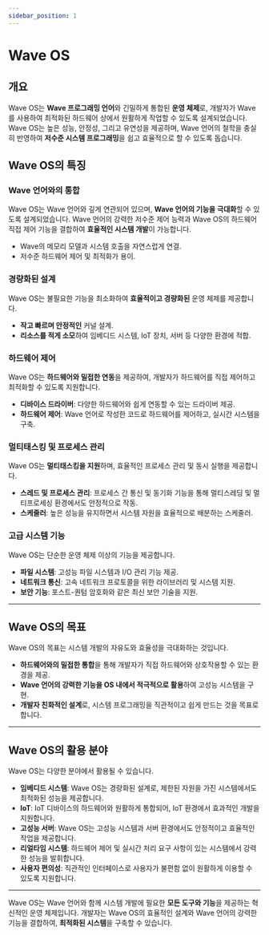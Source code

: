 ```yaml
---
sidebar_position: 1
---
```


# Wave OS

## 개요
Wave OS는 **Wave 프로그래밍 언어**와 긴밀하게 통합된 **운영 체제**로, 
개발자가 Wave를 사용하여 최적화된 하드웨어 상에서 원활하게 작업할 수 있도록 설계되었습니다.
Wave OS는 높은 성능, 안정성, 그리고 유연성을 제공하며, Wave 언어의 철학을 충실히 반영하여 **저수준 시스템 프로그래밍**을 쉽고 효율적으로 할 수 있도록 돕습니다.

## Wave OS의 특징
### Wave 언어와의 통합

Wave OS는 Wave 언어와 깊게 연관되어 있으며, **Wave 언어의 기능을 극대화**할 수 있도록 설계되었습니다. Wave 언어의 강력한 저수준 제어 능력과 Wave OS의 하드웨어 직접 제어 기능을 결합하여 **효율적인 시스템 개발**이 가능합니다.

* Wave의 메모리 모델과 시스템 호출을 자연스럽게 연결.
* 저수준 하드웨어 제어 및 최적화가 용이.

### 경량화된 설계

Wave OS는 불필요한 기능을 최소화하여 **효율적이고 경량화된** 운영 체제를 제공합니다.

* **작고 빠르며 안정적인** 커널 설계.
* **리소스를 적게 소모**하여 임베디드 시스템, IoT 장치, 서버 등 다양한 환경에 적합.

### 하드웨어 제어

Wave OS는 **하드웨어와 밀접한 연동**을 제공하여, 개발자가 하드웨어를 직접 제어하고 최적화할 수 있도록 지원합니다.

* **디바이스 드라이버**: 다양한 하드웨어와 쉽게 연동할 수 있는 드라이버 제공.
* **하드웨어 제어**: Wave 언어로 작성한 코드로 하드웨어를 제어하고, 실시간 시스템을 구축.

### 멀티태스킹 및 프로세스 관리

Wave OS는 **멀티태스킹을 지원**하며, 효율적인 프로세스 관리 및 동시 실행을 제공합니다.

* **스레드 및 프로세스 관리**: 프로세스 간 통신 및 동기화 기능을 통해 멀티스레딩 및 멀티프로세싱 환경에서도 안정적으로 작동.
* **스케줄러**: 높은 성능을 유지하면서 시스템 자원을 효율적으로 배분하는 스케줄러.

### 고급 시스템 기능

Wave OS는 단순한 운영 체제 이상의 기능을 제공합니다.

* **파일 시스템**: 고성능 파일 시스템과 I/O 관리 기능 제공.
* **네트워크 통신**: 고속 네트워크 프로토콜을 위한 라이브러리 및 시스템 지원.
* **보안 기능**: 포스트-퀀텀 암호화와 같은 최신 보안 기술을 지원.

---

## Wave OS의 목표
Wave OS의 목표는 시스템 개발의 자유도와 효율성을 극대화하는 것입니다.

* **하드웨어와의 밀접한 통합**을 통해 개발자가 직접 하드웨어와 상호작용할 수 있는 환경을 제공.
* **Wave 언어의 강력한 기능을 OS 내에서 적극적으로 활용**하여 고성능 시스템을 구현.
* **개발자 친화적인 설계**로, 시스템 프로그래밍을 직관적이고 쉽게 만드는 것을 목표로 합니다.

---

## Wave OS의 활용 분야
Wave OS는 다양한 분야에서 활용될 수 있습니다.

* **임베디드 시스템**: Wave OS는 경량화된 설계로, 제한된 자원을 가진 시스템에서도 최적화된 성능을 제공합니다.
* **IoT**: IoT 디바이스의 하드웨어와 원활하게 통합되어, IoT 환경에서 효과적인 개발을 지원합니다.
* **고성능 서버**: Wave OS는 고성능 시스템과 서버 환경에서도 안정적이고 효율적인 작업을 제공합니다.
* **리얼타임 시스템**: 하드웨어 제어 및 실시간 처리 요구 사항이 있는 시스템에서 강력한 성능을 발휘합니다.
* **사용자 편의성**: 직관적인 인터페이스로 사용자가 불편함 없이 원활하게 이용할 수 있도록 지원합니다.

---

Wave OS는 Wave 언어와 함께 시스템 개발에 필요한 **모든 도구와 기능**을 제공하는 혁신적인 운영 체제입니다. 
개발자는 Wave OS의 효율적인 설계와 Wave 언어의 강력한 기능을 결합하여, **최적화된 시스템**을 구축할 수 있습니다.
